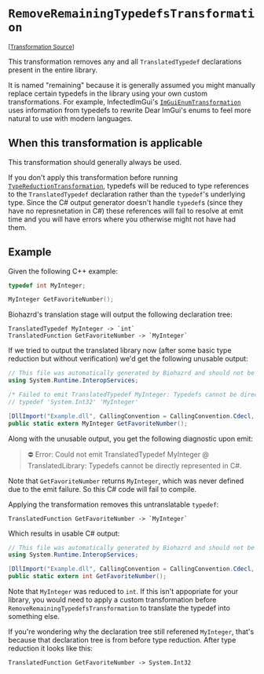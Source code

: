 `RemoveRemainingTypedefsTransformation`
===================================================================================================

<small>\[[Transformation Source](../../Biohazrd.CSharp/#Transformations/RemoveRemainingTypedefsTransformation.cs)\]</small>

This transformation removes any and all `TranslatedTypedef` declarations present in the entire library.

It is named "remaining" because it is generally assumed you might manually replace certain typedefs in the library using your own custom transformations. For example, InfectedImGui's [`ImGuiEnumTransformation`](https://github.com/InfectedLibraries/InfectedImGui/blob/abaa9a27c59323919e4afa9f98c837cac1f619e5/InfectedImGui.Generator/%23Transformations/ImGuiEnumTransformation.cs) uses information from typedefs to rewrite Dear ImGui's enums to feel more natural to use with modern languages.

## When this transformation is applicable

This transformation should generally always be used.

If you don't apply this transformation before running [`TypeReductionTransformation`](TypeReductionTransformation.md), typedefs will be reduced to type references to the `TranslatedTypedef` declaration rather than the `typedef`'s underlying type. Since the C# output generator doesn't handle `typedef`s (since they have no represnetation in C#) these references will fail to resolve at emit time and you will have errors where you otherwise might not have had them.

## Example

Given the following C++ example:

```cpp
typedef int MyInteger;

MyInteger GetFavoriteNumber();
```

Biohazrd's translation stage will output the following declaration tree:

```
TranslatedTypedef MyInteger -> `int`
TranslatedFunction GetFavoriteNumber -> `MyInteger`
```

If we tried to output the translated library now (after some basic type reduction but without verification) we'd get the following unusable output:

```csharp
// This file was automatically generated by Biohazrd and should not be modified by hand!
using System.Runtime.InteropServices;

/* Failed to emit TranslatedTypedef MyInteger: Typedefs cannot be directly represented in C#. */
// typedef 'System.Int32' 'MyInteger'

[DllImport("Example.dll", CallingConvention = CallingConvention.Cdecl, EntryPoint = "?GetFavoriteNumber@@YAHXZ", ExactSpelling = true)]
public static extern MyInteger GetFavoriteNumber();
```

Along with the unusable output, you get the following diagnostic upon emit:

> ⛔ Error: Could not emit TranslatedTypedef MyInteger @ TranslatedLibrary: Typedefs cannot be directly represented in C#.

Note that `GetFavoriteNumber` returns `MyInteger`, which was never defined due to the emit failure. So this C# code will fail to compile.

Applying the transformation removes this untranslatable `typedef`:

```
TranslatedFunction GetFavoriteNumber -> `MyInteger`
```

Which results in usable C# output:

```csharp
// This file was automatically generated by Biohazrd and should not be modified by hand!
using System.Runtime.InteropServices;

[DllImport("Example.dll", CallingConvention = CallingConvention.Cdecl, EntryPoint = "?GetFavoriteNumber@@YAHXZ", ExactSpelling = true)]
public static extern int GetFavoriteNumber();
```

Note that `MyInteger` was reduced to `int`. If this isn't appopriate for your library, you would need to apply a custom transformation before `RemoveRemainingTypedefsTransformation` to translate the typedef into something else.

If you're wondering why the declaration tree still referened `MyInteger`, that's because that declaration tree is from before type reduction. After type reduction it looks like this:

```
TranslatedFunction GetFavoriteNumber -> System.Int32
```
